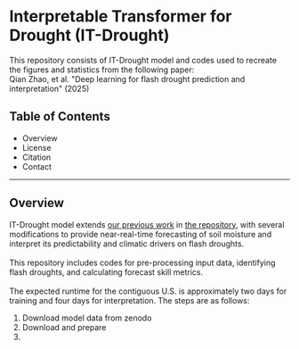 # Interpretable Transformer for Drought (IT-Drought)
This repository consists of IT-Drought model and codes used to recreate the figures and statistics from the following paper:<br>
Qian Zhao, et al. "Deep learning for flash drought prediction and interpretation" (2025)

## Table of Contents
* Overview
* License
* Citation
* Contact
-------
## Overview
IT-Drought model extends [our previous work](https://ojs.aaai.org/index.php/AAAI/article/view/35066) in [the repository](https://github.com/osu-srml/DroughtSet.git), with several modifications to provide near-real-time forecasting of soil moisture and interpret its predictability and climatic drivers on flash droughts.<br>
<br>
This repository includes codes for pre-processing input data, identifying flash droughts, and calculating forecast skill metrics.<br>
<br>
The expected runtime for the contiguous U.S. is approximately two days for training and four days for interpretation. The steps are as follows:<br>
1. Download model data from zenodo <br>
2. Download and prepare
3. 
